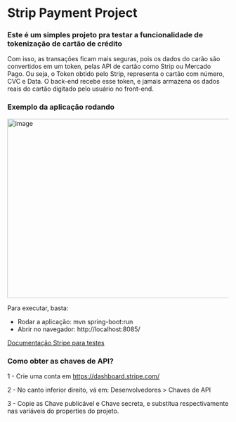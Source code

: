 # Strip Payment Project

### Este é um simples projeto pra testar a funcionalidade de tokenização de cartão de crédito
Com isso, as transações ficam mais seguras, pois os dados do carão são convertidos em um token, pelas API de cartão como Strip ou Mercado Pago.
Ou seja, o Token obtido pelo Strip, representa o cartão com número, CVC e Data. O back-end recebe esse token, e jamais armazena os dados reais do cartão digitado pelo usuário no front-end.

### Exemplo da aplicação rodando
<img width="927" height="408" alt="image" src="https://github.com/user-attachments/assets/971a061e-69de-4491-ac59-fd2a09c14c53" />

Para executar, basta: 
 - Rodar a aplicação: mvn spring-boot:run
 - Abrir no navegador: http://localhost:8085/

[Documentação Stripe para testes](https://docs.stripe.com/testing?testing-method=card-numbers#visa)

### Como obter as chaves de API?

1 -  Crie uma conta em https://dashboard.stripe.com/

2 - No canto inferior direito, vá em: Desenvolvedores > Chaves de API

3 - Copie as  Chave publicável e Chave secreta, e substitua respectivamente nas variáveis do properties do projeto.

